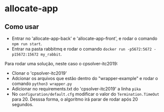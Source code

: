 # allocate-app

## Como usar

- Entrar no 'allocate-app-back' e 'allocate-app-front', e rodar o comando `npm run start`.
- Entrar na pasta rabbitmq e rodar o comando `docker run -p5672:5672 -p15672:15672 my_rabbit`.

Para rodar uma solução, neste caso o cpsolver-itc2019:
- Clonar o 'cpsolver-itc2019'
- Adcionar os arquivos que estão dentro do "wrapper-example" e rodar o comando `python3 wrapper.py`
- Adicionar no requirements.txt do 'cpsolver-itc2019' a linha `pika`
- No `configuration/default.cfg` modificar o valor do `Termination.TimeOut` para 20. Desssa forma, o algoritmo irá parar de rodar após 20 segundos.

